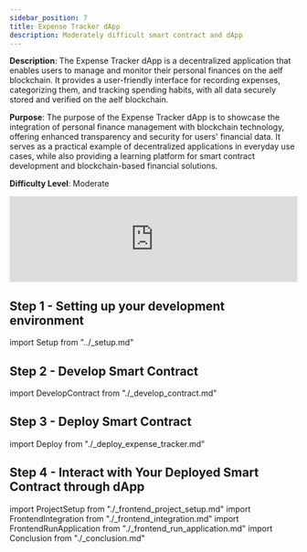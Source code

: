 ```yaml
---
sidebar_position: 7
title: Expense Tracker dApp
description: Moderately difficult smart contract and dApp
---
```


**Description**: The Expense Tracker dApp is a decentralized application that enables users to manage and monitor their personal finances on the aelf blockchain. It provides a user-friendly interface for recording expenses, categorizing them, and tracking spending habits, with all data securely stored and verified on the aelf blockchain.

**Purpose**: The purpose of the Expense Tracker dApp is to showcase the integration of personal finance management with blockchain technology, offering enhanced transparency and security for users' financial data. It serves as a practical example of decentralized applications in everyday use cases, while also providing a learning platform for smart contract development and blockchain-based financial solutions.

**Difficulty Level**: Moderate

<iframe width="100%" style={{"aspect-ratio": "16 / 9"}} src="https://www.youtube.com/embed/UOcQBH2dGMo?si=rVMSvtziy-UAva80" title="YouTube video player" frameborder="0" allow="accelerometer; autoplay; clipboard-write; encrypted-media; gyroscope; picture-in-picture; web-share" referrerpolicy="strict-origin-when-cross-origin" allowfullscreen></iframe>

## Step 1 - Setting up your development environment

import Setup from "../\_setup.md"

<Setup />

## Step 2 - Develop Smart Contract

import DevelopContract from "./\_develop_contract.md"

<DevelopContract />

## Step 3 - Deploy Smart Contract

import Deploy from "./\_deploy_expense_tracker.md"

<Deploy />

## Step 4 - Interact with Your Deployed Smart Contract through dApp

import ProjectSetup from "./\_frontend_project_setup.md"
import FrontendIntegration from "./\_frontend_integration.md"
import FrontendRunApplication from "./\_frontend_run_application.md"
import Conclusion from "./\_conclusion.md"

<ProjectSetup />
<FrontendIntegration />
<FrontendRunApplication />
<Conclusion />